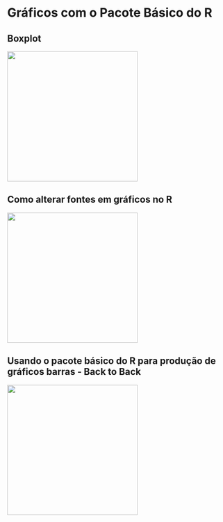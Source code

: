 # Gráficos com o Pacote Básico do R

## Boxplot

[<img src="https://img.youtube.com/vi/Z53IfC36xak/maxresdefault.jpg" width="300">](https://www.youtube.com/watch?v=Z53IfC36xak)

## Como alterar fontes em gráficos no R

[<img src="https://img.youtube.com/vi/2tKb49xpVkQ/maxresdefault.jpg" width="300">](https://www.youtube.com/watch?v=2tKb49xpVkQ)

## Usando o pacote básico do R para produção de gráficos barras - Back to Back

[<img src="https://img.youtube.com/vi/4S3ETd8NxEg/maxresdefault.jpg" width="300">](https://www.youtube.com/watch?v=4S3ETd8NxEg)
